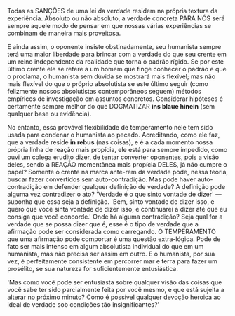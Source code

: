 Todas as SANÇÕES de uma lei da verdade residem na própria textura da experiência. Absoluto ou não absoluto, a verdade concreta PARA NÓS será sempre aquele modo de pensar em que nossas várias experiências se combinam de maneira mais proveitosa.

E ainda assim, o oponente insiste obstinadamente, seu humanista sempre terá uma maior liberdade para brincar com a verdade do que seu crente em um reino independente da realidade que torna o padrão rígido. Se por este último crente ele se refere a um homem que finge conhecer o padrão e que o proclama, o humanista sem dúvida se mostrará mais flexível; mas não mais flexível do que o próprio absolutista se este último seguir (como felizmente nossos absolutistas contemporâneos seguem) métodos empíricos de investigação em assuntos concretos. Considerar hipóteses é certamente sempre melhor do que DOGMATIZAR **ins blaue hinein** (sem qualquer base ou evidência).

No entanto, essa provável flexibilidade de temperamento nele tem sido usada para condenar o humanista ao pecado. Acreditando, como ele faz, que a verdade reside **in rebus** (nas coisas), e é a cada momento nossa própria linha de reação mais propícia, ele está para sempre impedido, como ouvi um colega erudito dizer, de tentar converter oponentes, pois a visão deles, sendo a REAÇÃO momentânea mais propícia DELES, já não cumpre o papel? Somente o crente na marca ante-rem da verdade pode, nessa teoria, buscar fazer convertidos sem auto-contradição. Mas pode haver auto-contradição em defender qualquer definição de verdade? A definição pode alguma vez contradizer o ato? 'Verdade é o que sinto vontade de dizer' — suponha que essa seja a definição. 'Bem, sinto vontade de dizer isso, e quero que você sinta vontade de dizer isso, e continuarei a dizer até que eu consiga que você concorde.' Onde há alguma contradição? Seja qual for a verdade que se possa dizer que é, esse é o tipo de verdade que a afirmação pode ser considerada como carregando. O TEMPERAMENTO que uma afirmação pode comportar é uma questão extra-lógica. Pode de fato ser mais intenso em algum absolutista individual do que em um humanista, mas não precisa ser assim em outro. E o humanista, por sua vez, é perfeitamente consistente em percorrer mar e terra para fazer um prosélito, se sua natureza for suficientemente entusiástica.

'Mas como você pode ser entusiasta sobre qualquer visão das coisas que você sabe ter sido parcialmente feita por você mesmo, e que está sujeita a alterar no próximo minuto? Como é possível qualquer devoção heroica ao ideal de verdade sob condições tão insignificantes?'